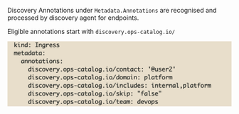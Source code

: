 Discovery Annotations under ```Metadata.Annotations``` are recognised and processed by discovery agent for endpoints.

Eligible annotations start with ```discovery.ops-catalog.io/```

![Ingress Annotations for Discovery](./../assets/images/ingress-annotations.png)